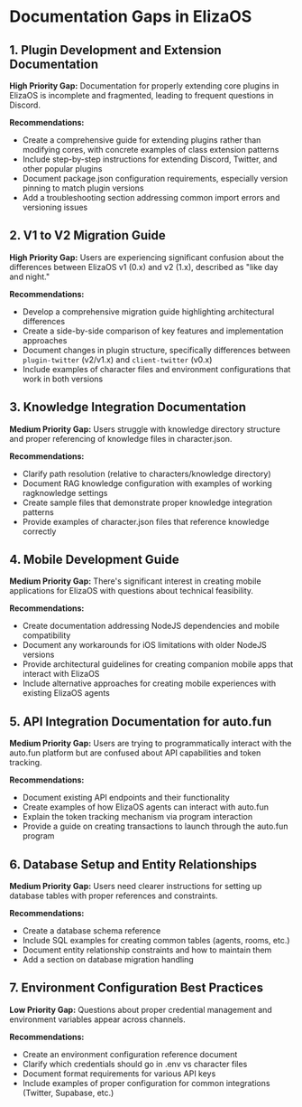 # Documentation Gaps in ElizaOS

## 1. Plugin Development and Extension Documentation

**High Priority Gap:** Documentation for properly extending core plugins in ElizaOS is incomplete and fragmented, leading to frequent questions in Discord.

**Recommendations:**
- Create a comprehensive guide for extending plugins rather than modifying cores, with concrete examples of class extension patterns
- Include step-by-step instructions for extending Discord, Twitter, and other popular plugins
- Document package.json configuration requirements, especially version pinning to match plugin versions
- Add a troubleshooting section addressing common import errors and versioning issues

## 2. V1 to V2 Migration Guide

**High Priority Gap:** Users are experiencing significant confusion about the differences between ElizaOS v1 (0.x) and v2 (1.x), described as "like day and night."

**Recommendations:**
- Develop a comprehensive migration guide highlighting architectural differences
- Create a side-by-side comparison of key features and implementation approaches
- Document changes in plugin structure, specifically differences between `plugin-twitter` (v2/v1.x) and `client-twitter` (v0.x)
- Include examples of character files and environment configurations that work in both versions

## 3. Knowledge Integration Documentation

**Medium Priority Gap:** Users struggle with knowledge directory structure and proper referencing of knowledge files in character.json.

**Recommendations:**
- Clarify path resolution (relative to characters/knowledge directory)
- Document RAG knowledge configuration with examples of working ragknowledge settings
- Create sample files that demonstrate proper knowledge integration patterns
- Provide examples of character.json files that reference knowledge correctly

## 4. Mobile Development Guide

**Medium Priority Gap:** There's significant interest in creating mobile applications for ElizaOS with questions about technical feasibility.

**Recommendations:**
- Create documentation addressing NodeJS dependencies and mobile compatibility
- Document any workarounds for iOS limitations with older NodeJS versions
- Provide architectural guidelines for creating companion mobile apps that interact with ElizaOS
- Include alternative approaches for creating mobile experiences with existing ElizaOS agents

## 5. API Integration Documentation for auto.fun

**Medium Priority Gap:** Users are trying to programmatically interact with the auto.fun platform but are confused about API capabilities and token tracking.

**Recommendations:**
- Document existing API endpoints and their functionality
- Create examples of how ElizaOS agents can interact with auto.fun
- Explain the token tracking mechanism via program interaction
- Provide a guide on creating transactions to launch through the auto.fun program

## 6. Database Setup and Entity Relationships

**Medium Priority Gap:** Users need clearer instructions for setting up database tables with proper references and constraints.

**Recommendations:**
- Create a database schema reference
- Include SQL examples for creating common tables (agents, rooms, etc.)
- Document entity relationship constraints and how to maintain them
- Add a section on database migration handling

## 7. Environment Configuration Best Practices

**Low Priority Gap:** Questions about proper credential management and environment variables appear across channels.

**Recommendations:**
- Create an environment configuration reference document
- Clarify which credentials should go in .env vs character files
- Document format requirements for various API keys
- Include examples of proper configuration for common integrations (Twitter, Supabase, etc.)